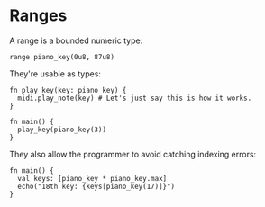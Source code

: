 # Ranges

A range is a bounded numeric type:

```sylva
range piano_key(0u8, 87u8)
```

They're usable as types:

```sylva
fn play_key(key: piano_key) {
  midi.play_note(key) # Let's just say this is how it works.
}

fn main() {
  play_key(piano_key(3))
}
```

They also allow the programmer to avoid catching indexing errors:

```sylva
fn main() {
  val keys: [piano_key * piano_key.max]
  echo("18th key: {keys[piano_key(17)]}")
}
```
